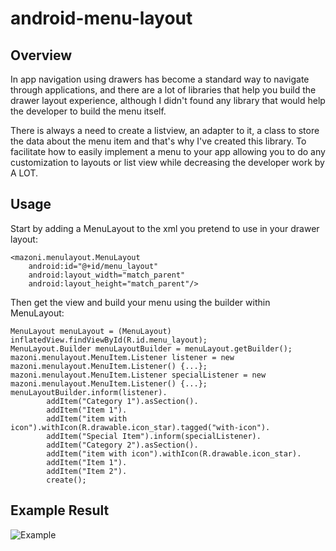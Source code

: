 android-menu-layout
===================

## Overview

In app navigation using drawers has become a standard way to navigate through applications, and there are a lot of libraries that help you build the drawer layout experience, although I didn't found any library that would help the developer to build the menu itself. 

There is always a need to create a listview, an adapter to it, a class to store the data about the menu item and that's why I've created this library. To facilitate how to easily implement a menu to your app allowing you to do any customization to layouts or list view while decreasing the developer work by A LOT.

## Usage

Start by adding a MenuLayout to the xml you pretend to use in your drawer layout:

    <mazoni.menulayout.MenuLayout
        android:id="@+id/menu_layout"
        android:layout_width="match_parent"
        android:layout_height="match_parent"/>
    
Then get the view and build your menu using the builder within MenuLayout:

    MenuLayout menuLayout = (MenuLayout) inflatedView.findViewById(R.id.menu_layout);
    MenuLayout.Builder menuLayoutBuilder = menuLayout.getBuilder();
    mazoni.menulayout.MenuItem.Listener listener = new mazoni.menulayout.MenuItem.Listener() {...};
    mazoni.menulayout.MenuItem.Listener specialListener = new mazoni.menulayout.MenuItem.Listener() {...};
    menuLayoutBuilder.inform(listener).
            addItem("Category 1").asSection().
            addItem("Item 1").
            addItem("item with icon").withIcon(R.drawable.icon_star).tagged("with-icon").
            addItem("Special Item").inform(specialListener).
            addItem("Category 2").asSection().
            addItem("item with icon").withIcon(R.drawable.icon_star).
            addItem("Item 1").
            addItem("Item 2").
            create();

## Example Result

![Example](https://raw.githubusercontent.com/mazoni/android-menu-layout/master/result.png "Result Example")
